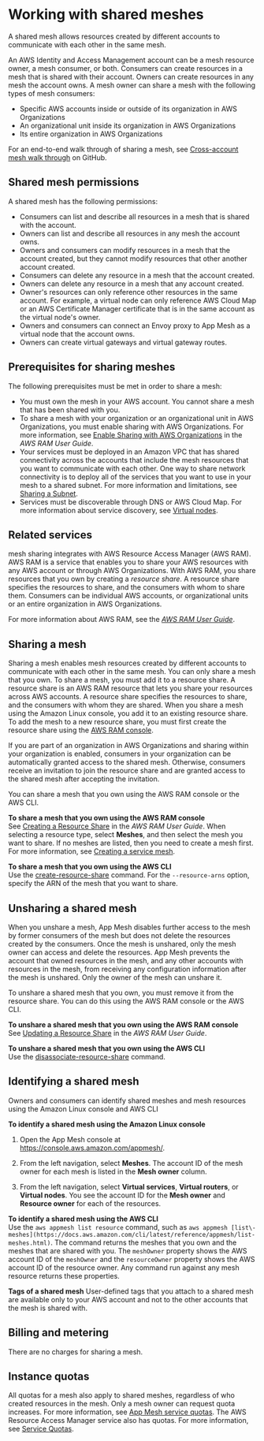 # Working with shared meshes<a name="sharing"></a>

A shared mesh allows resources created by different accounts to communicate with each other in the same mesh\.

An AWS Identity and Access Management account can be a mesh resource owner, a mesh consumer, or both\. Consumers can create resources in a mesh that is shared with their account\. Owners can create resources in any mesh the account owns\. A mesh owner can share a mesh with the following types of mesh consumers:
+ Specific AWS accounts inside or outside of its organization in AWS Organizations
+ An organizational unit inside its organization in AWS Organizations
+ Its entire organization in AWS Organizations

For an end\-to\-end walk through of sharing a mesh, see [Cross\-account mesh walk through](https://github.com/aws/aws-app-mesh-examples/tree/main/walkthroughs/howto-cross-account) on GitHub\.

## Shared mesh permissions<a name="sharing-permissions"></a>

A shared mesh has the following permissions:
+ Consumers can list and describe all resources in a mesh that is shared with the account\.
+ Owners can list and describe all resources in any mesh the account owns\.
+ Owners and consumers can modify resources in a mesh that the account created, but they cannot modify resources that other another account created\.
+ Consumers can delete any resource in a mesh that the account created\.
+ Owners can delete any resource in a mesh that any account created\.
+ Owner's resources can only reference other resources in the same account\. For example, a virtual node can only reference AWS Cloud Map or an AWS Certificate Manager certificate that is in the same account as the virtual node's owner\.
+ Owners and consumers can connect an Envoy proxy to App Mesh as a virtual node that the account owns\.
+ Owners can create virtual gateways and virtual gateway routes\.

## Prerequisites for sharing meshes<a name="sharing-prereqs"></a>

The following prerequisites must be met in order to share a mesh:
+ You must own the mesh in your AWS account\. You cannot share a mesh that has been shared with you\.
+ To share a mesh with your organization or an organizational unit in AWS Organizations, you must enable sharing with AWS Organizations\. For more information, see [ Enable Sharing with AWS Organizations](https://docs.aws.amazon.com/ram/latest/userguide/getting-started-sharing.html#getting-started-sharing-orgs) in the *AWS RAM User Guide*\.
+ Your services must be deployed in an Amazon VPC that has shared connectivity across the accounts that include the mesh resources that you want to communicate with each other\. One way to share network connectivity is to deploy all of the services that you want to use in your mesh to a shared subnet\. For more information and limitations, see [Sharing a Subnet](https://docs.aws.amazon.com/vpc/latest/userguide/vpc-sharing.html#vpc-sharing-share-subnet)\.
+ Services must be discoverable through DNS or AWS Cloud Map\. For more information about service discovery, see [Virtual nodes](virtual_nodes.md)\.

## Related services<a name="sharing-related"></a>

mesh sharing integrates with AWS Resource Access Manager \(AWS RAM\)\. AWS RAM is a service that enables you to share your AWS resources with any AWS account or through AWS Organizations\. With AWS RAM, you share resources that you own by creating a *resource share*\. A resource share specifies the resources to share, and the consumers with whom to share them\. Consumers can be individual AWS accounts, or organizational units or an entire organization in AWS Organizations\.

For more information about AWS RAM, see the *[AWS RAM User Guide](https://docs.aws.amazon.com/ram/latest/userguide/)*\.

## Sharing a mesh<a name="sharing-share"></a>

Sharing a mesh enables mesh resources created by different accounts to communicate with each other in the same mesh\. You can only share a mesh that you own\. To share a mesh, you must add it to a resource share\. A resource share is an AWS RAM resource that lets you share your resources across AWS accounts\. A resource share specifies the resources to share, and the consumers with whom they are shared\. When you share a mesh using the Amazon Linux console, you add it to an existing resource share\. To add the mesh to a new resource share, you must first create the resource share using the [AWS RAM console](https://console.aws.amazon.com/ram)\.

If you are part of an organization in AWS Organizations and sharing within your organization is enabled, consumers in your organization can be automatically granted access to the shared mesh\. Otherwise, consumers receive an invitation to join the resource share and are granted access to the shared mesh after accepting the invitation\.

You can share a mesh that you own using the AWS RAM console or the AWS CLI\.

**To share a mesh that you own using the AWS RAM console**  
See [Creating a Resource Share](https://docs.aws.amazon.com/ram/latest/userguide/working-with-sharing.html#working-with-sharing-create) in the *AWS RAM User Guide*\. When selecting a resource type, select **Meshes**, and then select the mesh you want to share\. If no meshes are listed, then you need to create a mesh first\. For more information, see [Creating a service mesh](meshes.md#create-mesh)\.

**To share a mesh that you own using the AWS CLI**  
Use the [create\-resource\-share](https://docs.aws.amazon.com/cli/latest/reference/ram/create-resource-share.html) command\. For the `--resource-arns` option, specify the ARN of the mesh that you want to share\.

## Unsharing a shared mesh<a name="sharing-unshare"></a>

When you unshare a mesh, App Mesh disables further access to the mesh by former consumers of the mesh but does not delete the resources created by the consumers\. Once the mesh is unshared, only the mesh owner can access and delete the resources\. App Mesh prevents the account that owned resources in the mesh, and any other accounts with resources in the mesh, from receiving any configuration information after the mesh is unshared\. Only the owner of the mesh can unshare it\.

To unshare a shared mesh that you own, you must remove it from the resource share\. You can do this using the AWS RAM console or the AWS CLI\.

**To unshare a shared mesh that you own using the AWS RAM console**  
See [Updating a Resource Share](https://docs.aws.amazon.com/ram/latest/userguide/working-with-sharing.html#working-with-sharing-update) in the *AWS RAM User Guide*\.

**To unshare a shared mesh that you own using the AWS CLI**  
Use the [disassociate\-resource\-share](https://docs.aws.amazon.com/cli/latest/reference/ram/disassociate-resource-share.html) command\.

## Identifying a shared mesh<a name="sharing-identify"></a>

Owners and consumers can identify shared meshes and mesh resources using the Amazon Linux console and AWS CLI

**To identify a shared mesh using the Amazon Linux console**

1. Open the App Mesh console at [https://console\.aws\.amazon\.com/appmesh/](https://console.aws.amazon.com/appmesh/)\. 

1. From the left navigation, select **Meshes**\. The account ID of the mesh owner for each mesh is listed in the **Mesh owner** column\.

1. From the left navigation, select **Virtual services**, **Virtual routers**, or **Virtual nodes**\. You see the account ID for the **Mesh owner** and **Resource owner** for each of the resources\.

**To identify a shared mesh using the AWS CLI**  
Use the `aws appmesh list resource` command, such as `aws appmesh [list\-meshes](https://docs.aws.amazon.com/cli/latest/reference/appmesh/list-meshes.html)`\. The command returns the meshes that you own and the meshes that are shared with you\. The `meshOwner` property shows the AWS account ID of the `meshOwner` and the `resourceOwner` property shows the AWS account ID of the resource owner\. Any command run against any mesh resource returns these properties\.

**Tags of a shared mesh** 
User-defined tags that you attach to a shared mesh are available only to your AWS account and not to the other accounts that the mesh is shared with. 

## Billing and metering<a name="sharing-billing"></a>

There are no charges for sharing a mesh\.

## Instance quotas<a name="sharing-limits"></a>

All quotas for a mesh also apply to shared meshes, regardless of who created resources in the mesh\. Only a mesh owner can request quota increases\. For more information, see [App Mesh service quotas](service-quotas.md)\. The AWS Resource Access Manager service also has quotas\. For more information, see [Service Quotas](https://docs.aws.amazon.com/ram/latest/userguide/what-is.html#what-is-limits)\.

